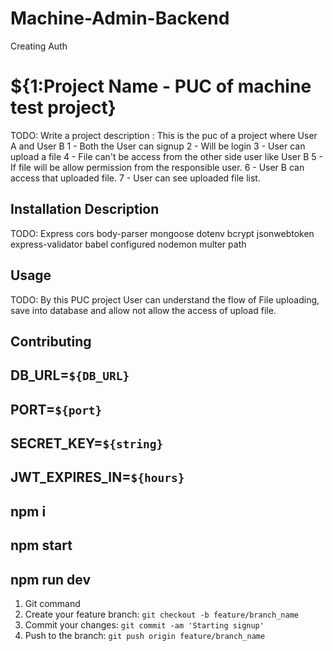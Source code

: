 # Machine-Admin-Backend
Creating Auth
# ${1:Project Name - PUC of machine test project}
TODO: Write a project description
    : This is the puc of a project where User A and User B 
    1 - Both the User can signup 
    2 - Will be login
    3 - User can upload a file 
    4 - File can't be access from the other side user like User B
    5 - If file will be allow permission from the responsible user.
    6 - User B can access that uploaded file.
    7 - User can see uploaded file list. 
## Installation Description
TODO: Express
      cors
      body-parser
      mongoose
      dotenv
      bcrypt
      jsonwebtoken
      express-validator
      babel configured
      nodemon
      multer
      path
## Usage
TODO: By this PUC project User can understand the flow of File uploading, save into database and allow not allow the access of upload file. 
## Contributing
## DB_URL=`${DB_URL}`
## PORT=`${port}`
## SECRET_KEY=`${string}`
## JWT_EXPIRES_IN=`${hours}`
## npm i
## npm start
## npm run dev
1. Git command 
2. Create your feature branch: `git checkout -b feature/branch_name`
3. Commit your changes: `git commit -am 'Starting signup'`
4. Push to the branch: `git push origin feature/branch_name`

